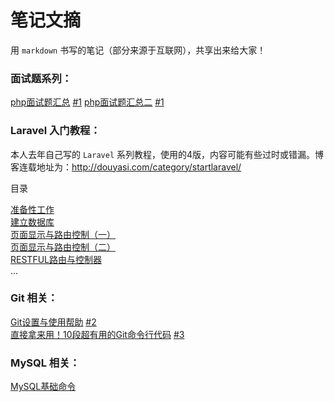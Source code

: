 笔记文摘
=======

用 `markdown` 书写的笔记（部分来源于互联网），共享出来给大家！


### 面试题系列：

[php面试题汇总](php/interview.md) [#1](https://github.com/ycrao/mynotes/issues/1)
[php面试题汇总二](php/interview_2.md) [#1](https://github.com/ycrao/mynotes/issues/4)


### Laravel 入门教程：

本人去年自己写的 `Laravel` 系列教程，使用的4版，内容可能有些过时或错漏。博客连载地址为：http://douyasi.com/category/startlaravel/  

目录

[准备性工作](laravel_cms/01.md)  
[建立数据库](laravel_cms/02.md)  
[页面显示与路由控制（一）](laravel_cms/03.md)  
[页面显示与路由控制（二）](laravel_cms/04.md)  
[RESTFUL路由与控制器](laravel_cms/05.md)  
...


### Git 相关：

[Git设置与使用帮助](git/git.md) [#2](https://github.com/ycrao/mynotes/issues/2)  
[直接拿来用！10段超有用的Git命令行代码](git/advanced-git-commands.md) [#3](https://github.com/ycrao/mynotes/issues/3)  

### MySQL 相关：

[MySQL基础命令](mysql/basic.md)

